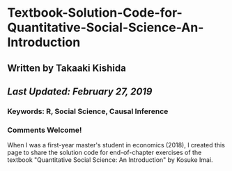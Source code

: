 # Textbook-Solution-Code-for-Quantitative-Social-Science-An-Introduction

## Written by Takaaki Kishida
## *Last Updated: February 27, 2019*

### **Keywords: R, Social Science, Causal Inference**
### Comments Welcome!

When I was a first-year master's student in economics (2018), I created this page to share the solution code for end-of-chapter exercises of the textbook "Quantitative Social Science: An Introduction" by Kosuke Imai.

